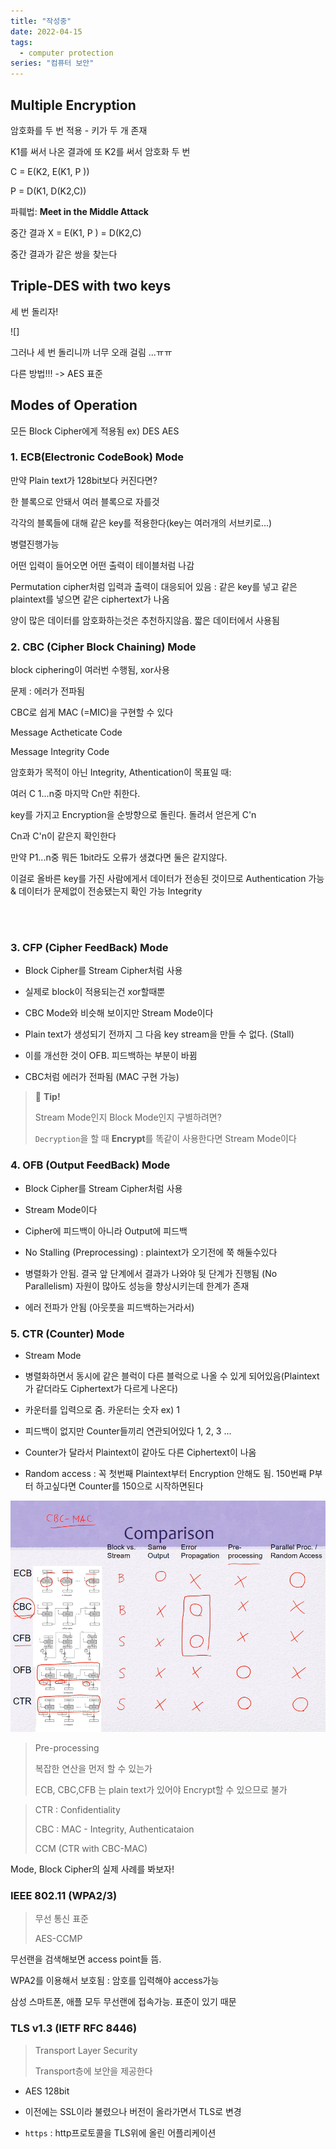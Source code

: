 ```yaml
---
title: "작성중"
date: 2022-04-15
tags:
  - computer protection
series: "컴퓨터 보안"
---
```


## Multiple Encryption

암호화를 두 번 적용 - 키가 두 개 존재

K1를 써서 나온 결과에 또 K2를 써서 암호화 두 번

C = E(K2, E(K1, P ))

P = D(K1, D(K2,C))

파훼법: **Meet in the Middle Attack**

중간 결과 X = E(K1, P ) = D(K2,C)

중간 결과가 같은 쌍을 찾는다

## Triple-DES with two keys

세 번 돌리자!

![]

그러나 세 번 돌리니까 너무 오래 걸림 ...ㅠㅠ

다른 방법!!! -> AES 표준

## Modes of Operation

모든 Block Cipher에게 적용됨 ex) DES AES

### 1. ECB(Electronic CodeBook) Mode

만약 Plain text가 128bit보다 커진다면?

한 블록으로 안돼서 여러 블록으로 자를것

각각의 블록들에 대해 같은 key를 적용한다(key는 여러개의 서브키로...)

병렬진행가능

어떤 입력이 들어오면 어떤 출력이 테이블처럼 나감

Permutation cipher처럼 입력과 출력이 대응되어 있음 : 같은 key를 넣고 같은 plaintext를 넣으면 같은 ciphertext가 나옴

양이 많은 데이터를 암호화하는것은 추천하지않음. 짧은 데이터에서 사용됨

### 2. CBC (Cipher Block Chaining) Mode

block ciphering이 여러번 수행됨, xor사용

문제 : 에러가 전파됨

CBC로 쉽게 MAC (=MIC)을 구현할 수 있다

Message Actheticate Code

Message Integrity Code

암호화가 목적이 아닌 Integrity, Athentication이 목표일 때:

여러 C 1...n중 마지막 Cn만 취한다.

key를 가지고 Encryption을 순방향으로 돌린다. 돌려서 얻은게 C'n

Cn과 C'n이 같은지 확인한다

만약 P1...n중 뭐든 1bit라도 오류가 생겼다면 둘은 같지않다.

이걸로 올바른 key를 가진 사람에게서 데이터가 전송된 것이므로 Authentication 가능 & 데이터가 문제없이 전송됐는지 확인 가능 Integrity

<br/><br/>

### 3. CFP (Cipher FeedBack) Mode

- Block Cipher를 Stream Cipher처럼 사용
- 실제로 block이 적용되는건 xor할때뿐

- CBC Mode와 비슷해 보이지만 Stream Mode이다

- Plain text가 생성되기 전까지 그 다음 key stream을 만들 수 없다. (Stall)
- 이를 개선한 것이 OFB. 피드백하는 부분이 바뀜
- CBC처럼 에러가 전파됨 (MAC 구현 가능)

> 📌 **Tip!**
>
> Stream Mode인지 Block Mode인지 구별하려면?
>
> `Decryption`을 할 때 **Encrypt**를 똑같이 사용한다면 Stream Mode이다

### 4. OFB (Output FeedBack) Mode

- Block Cipher를 Stream Cipher처럼 사용
- Stream Mode이다
- Cipher에 피드백이 아니라 Output에 피드백

- No Stalling (Preprocessing) : plaintext가 오기전에 쭉 해둘수있다
- 병렬화가 안됨. 결국 앞 단계에서 결과가 나와야 뒷 단계가 진행됨 (No Parallelism) 자원이 많아도 성능을 향상시키는데 한계가 존재
- 에러 전파가 안됨 (아웃풋을 피드백하는거라서)

### 5. CTR (Counter) Mode

- Stream Mode

- 병렬화하면서 동시에 같은 블럭이 다른 블럭으로 나올 수 있게 되어있음(Plaintext가 같더라도 Ciphertext가 다르게 나온다)
- 카운터를 입력으로 줌. 카운터는 숫자 ex) 1
- 피드백이 없지만 Counter들끼리 연관되어있다 1, 2, 3 ...
- Counter가 달라서 Plaintext이 같아도 다른 Ciphertext이 나옴
- Random access : 꼭 첫번째 Plaintext부터 Encryption 안해도 됨. 150번째 P부터 하고싶다면 Counter를 150으로 시작하면된다

![](./check.png)

> Pre-processing
>
> 복잡한 연산을 먼저 할 수 있는가
>
> ECB, CBC,CFB 는 plain text가 있어야 Encrypt할 수 있으므로 불가

> CTR : Confidentiality
>
> CBC : MAC - Integrity, Authenticataion
>
> CCM (CTR with CBC-MAC)

Mode, Block Cipher의 실제 사례를 봐보자!

### IEEE 802.11 (WPA2/3)

> 무선 통신 표준
>
> AES-CCMP

무선랜을 검색해보면 access point들 뜸.

WPA2를 이용해서 보호됨 : 암호를 입력해야 access가능

삼성 스마트폰, 애플 모두 무선랜에 접속가능. 표준이 있기 때문

### TLS v1.3 (IETF RFC 8446)

> Transport Layer Security
>
> Transport층에 보안을 제공한다

- AES 128bit

- 이전에는 SSL이라 불렸으나 버전이 올라가면서 TLS로 변경

- `https` : http프로토콜을 TLS위에 올린 어플리케이션
